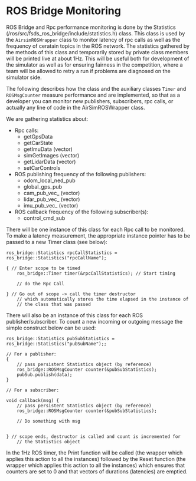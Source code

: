 # ROS Bridge Monitoring

ROS Bridge and Rpc performance monitoring is done by the  Statistics (/ros/src/fsds_ros_bridge/include/statistics.h) class. This class is used by the `AirsimROSWrapper` class to monitor 
latency of rpc calls as well as the frequency of ceratain topics in the ROS network. The statistics
gathered by the methods of this class and temporarily stored by private 
class members will be printed live at about 1Hz. This will be useful 
both for development of the simulator as well as for ensuring fairness
in the competition, where a team will be allowed to retry a run if problems
are diagnosed on the simulator side. 

The following describes how the class and the auxiliary classes `Timer` and `ROSMsgCounter` measure performance and are implemented, so that as a developer you can monitor new publishers, subscribers, rpc calls, or actually any line of code in the AirSimROSWrapper class.

We are gathering statistics about:

- Rpc calls:
    - getGpsData
    - getCarState
    - getImuData (vector)
    - simGetImages (vector)
    - getLidarData (vector)
    - setCarControls
- ROS publishing frequency of the following publishers:
    - odom_local_ned_pub
    - global_gps_pub
    - cam_pub_vec_ (vector)
    - lidar_pub_vec_ (vector)
    - imu_pub_vec_ (vector)
- ROS callback frequency of the following subscriber(s):
    - control_cmd_sub

There will be one instance of this class for each Rpc 
call to be monitored. To make a latency measurement, 
the appropriate instance pointer has to be passed
to a new Timer class (see below):

```
ros_bridge::Statistics rpcCallStatistics = ros_bridge::Statistics("rpcCallName");

{ // Enter scope to be timed
    ros_bridge::Timer timer(&rpcCallStatistics); // Start timing

    // do the Rpc Call

} // Go out of scope -> call the timer destructor 
    // which automatically stores the time elapsed in the instance of 
    // the class that was passed
```
There will also be an instance of this class for each ROS 
publisher/subscriber. To count a new incoming or outgoing message the
simple construct below can be used:
```
ros_bridge::Statistics pubSubStatistics = ros_bridge::Statistics("pubSubName");;

// For a publisher:
{
    // pass persistent Statistics object (by reference)
    ros_bridge::ROSMsgCounter counter(&pubSubStatistics); 
    pubSub.publish(data);
}

// For a subscriber:

void callback(msg) {
    // pass persistent Statistics object (by reference)
    ros_bridge::ROSMsgCounter counter(&pubSubStatistics); 

    // Do something with msg


} // scope ends, destructor is called and count is incremented for 
    // the Statistics object
```
In the 1Hz ROS timer, the Print function will be called 
(the wrapper which applies this action to all the instances) 
followed by the Reset function (the wrapper which applies 
this action to all the instances) which ensures that counters 
are set to 0 and that vectors of durations (latencies) are emptied.